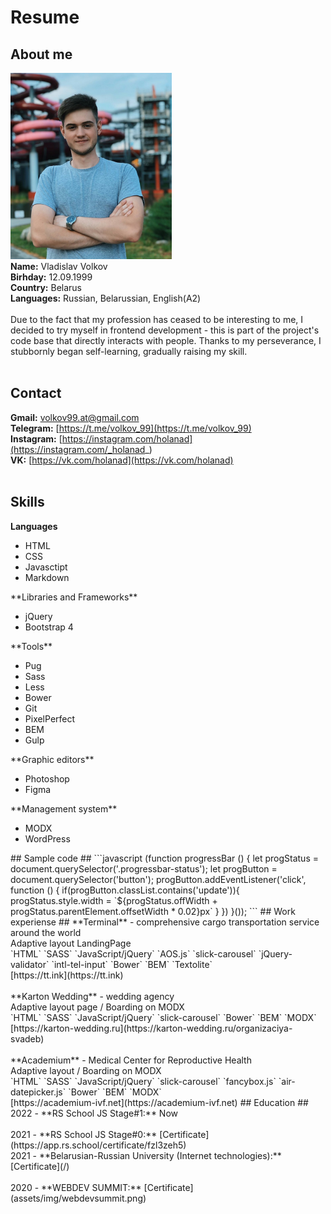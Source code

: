 #  Resume #
## About me ##
![My photo](https://raw.githubusercontent.com/Holanad/rsschool-cv/gh-pages/assets/img/avatar.jpg)
<br/>
**Name:** Vladislav Volkov
<br/>
**Birhday:** 12.09.1999
<br/>
**Country:** Belarus
<br/>
**Languages:** Russian, Belarussian, English(A2)
<br/>
<br/>
Due to the fact that my profession has ceased to be interesting to me, I decided to try myself in frontend development - this is part of the project's code base that directly interacts with people. Thanks to my perseverance, I stubbornly began self-learning, gradually raising my skill.
<br/>
<br/>
## Contact ##
**Gmail:** [volkov99.at@gmail.com](mailto:volkov99.at@gmail.com)
<br/>
**Telegram:** [https://t.me/volkov_99](https://t.me/volkov_99)
<br/>
**Instagram:** [https://instagram.com/holanad](https://instagram.com/_holanad_)
<br/>
**VK:** [https://vk.com/holanad](https://vk.com/holanad)
<br/>
<br/>
## Skills ##
**Languages**
<ul>
<li>HTML</li>
<li>CSS</li>
<li>Javasctipt</li> 
<li>Markdown</li>
</ul>
**Libraries and Frameworks**
<ul>
<li>jQuery</li>
<li>Bootstrap 4</li>
</ul>
**Tools**
<ul>
<li>Pug</li>
<li>Sass</li>
<li>Less</li>
<li>Bower</li>
<li>Git</li>
<li>PixelPerfect</li>
<li>BEM</li>
<li>Gulp</li>
</ul>
**Graphic editors**
<ul>
<li>Photoshop</li>
<li>Figma</li>
</ul>
**Management system**
<ul>
<li>MODX</li>
<li>WordPress</li>
</ul>
## Sample code ##
```javascript
(function progressBar () {
	let progStatus = document.querySelector('.progressbar-status');
	let progButton = document.querySelector('button');
	progButton.addEventListener('click', function () {
		if(progButton.classList.contains('update')){
			progStatus.style.width = `${progStatus.offWidth + progStatus.parentElement.offsetWidth * 0.02}px`
		}
	})
}());
```
## Work experiense ##
**Terminal** - comprehensive cargo transportation service around the world
<br/>
Adaptive layout LandingPage
<br/>
`HTML`   `SASS`   `JavaScript/jQuery`   `AOS.js`   `slick-carousel`   `jQuery-validator`   `intl-tel-input`   `Bower`   `BEM`   `Textolite`
<br/>
[https://tt.ink](https://tt.ink)
<br/>
<br/>
**Karton Wedding** - wedding agency
<br/>
Adaptive layout page / Boarding on  MODX
<br/>
`HTML`   `SASS`   `JavaScript/jQuery`   `slick-carousel`   `Bower`   `BEM`   `MODX`
<br/>
[https://karton-wedding.ru](https://karton-wedding.ru/organizaciya-svadeb)
<br/>
<br/>
**Academium** - Medical Center for Reproductive Health
<br>
Adaptive layout / Boarding on MODX
<br/>
`HTML`   `SASS`   `JavaScript/jQuery`   `slick-carousel`   `fancybox.js`   `air-datepicker.js`   `Bower`   `BEM`   `MODX`
<br>
[https://academium-ivf.net](https://academium-ivf.net)
## Education ##
2022 - **RS School JS Stage#1:** Now
<br/>
<br/>
2021 - **RS School JS Stage#0:** [Certificate](https://app.rs.school/certificate/fzl3zeh5)
<br/>
2021 - **Belarusian-Russian University (Internet technologies):** [Certificate](/)
<br/>
<br/>
2020 - **WEBDEV SUMMIT:** [Certificate](assets/img/webdevsummit.png)

